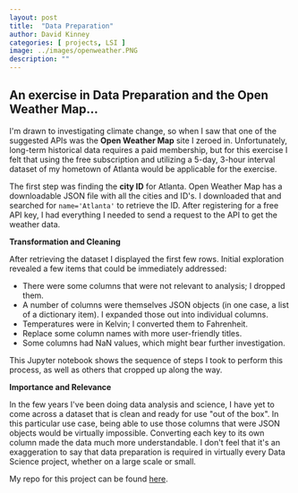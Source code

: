 ```yaml
---
layout: post
title:  "Data Preparation"
author: David Kinney
categories: [ projects, LSI ]
image: ../images/openweather.PNG
description: ""
---
```

## An exercise in Data Preparation and the Open Weather Map...

I'm drawn to investigating climate change, so when I saw that one of the suggested APIs was the **Open Weather Map** site I zeroed in. Unfortunately, long-term historical data requires a paid membership, but for this exercise I felt that using the free subscription and utilizing a 5-day, 3-hour interval dataset of my hometown of Atlanta would be applicable for the exercise.

The first step was finding the **city ID** for Atlanta. Open Weather Map has a downloadable JSON file with all the cities and ID's. I downloaded that and searched for `name='Atlanta'` to retrieve the ID. After registering for a free API key, I had everything I needed to send a request to the API to get the weather data.

**Transformation and Cleaning**

After retrieving the dataset I displayed the first few rows. Initial exploration revealed a few items that could be immediately addressed:

* There were some columns that were not relevant to analysis; I dropped them.
* A number of columns were themselves JSON objects (in one case, a list of a dictionary item). I expanded those out into individual columns.
* Temperatures were in Kelvin; I converted them to Fahrenheit.
* Replace some column names with more user-friendly titles.
* Some columns had NaN values, which might bear further investigation.

This Jupyter notebook shows the sequence of steps I took to perform this process, as well as others that cropped up along the way.

**Importance and Relevance**

In the few years I've been doing data analysis and science, I have yet to come across a dataset that is clean and ready for use "out of the box". In this particular use case, being able to use those columns that were JSON objects would be virtually impossible. Converting each key to its own column made the data much more understandable. I don't feel that it's an exaggeration to say that data preparation is required in virtually every Data Science project, whether on a large scale or small.

My repo for this project can be found [here](https://github.com/dkinneyBU/data-prep).
